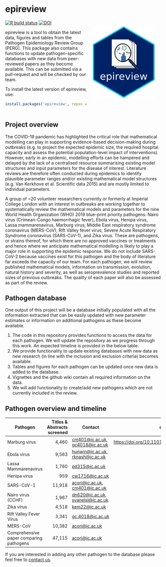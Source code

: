 # epireview

<a href="https://github.com/mrc-ide/epireview"><img src="man/figures/hex-epireview.png" align="right" width="200" style="padding: 20px;"></a>

<!-- badges: start -->
[![R build status](https://github.com/mrc-ide/epireview/workflows/R-CMD-check/badge.svg)](https://github.com/mrc-ide/epireview/actions)
[![DOI](https://zenodo.org/badge/655602716.svg)](https://zenodo.org/badge/latestdoi/655602716)
<!-- badges: end -->

epireview is a tool to obtain the latest data, figures and tables from the Pathogen Epidemiology Review Group (PERG). This package also contains functions to update pathogen-specific databases with new data from peer-reviewed papers as they become available. This can be submitted via a pull-request and will be checked by our team.

To install the latest version of epireview, use:

```r
install.packages('epireview', repos = c('https://mrc-ide.r-universe.dev',
                                        'https://cloud.r-project.org'))
```

## Project overview
The COVID-19 pandemic has highlighted the critical role that mathematical modelling can play in supporting evidence-based decision-making during outbreaks (e.g. to project the expected epidemic size, the required hospital capacity and assess the potential population-level impact of interventions). However, early in an epidemic, modelling efforts can be hampered and delayed by the lack of a centralised resource summarising existing model structures and input parameters for the disease of interest. Literature reviews are therefore often conducted during epidemics to identify plausible parameter ranges and/or existing mathematical model structures (e.g. Van Kerkhove et al. Scientific data 2015) and are mostly limited to individual parameters.

A group of ~20 volunteer researchers currently or formerly at Imperial College London with an interest in outbreaks are working together to systematically review the mathematical models and parameters for the nine World Health Organization (WHO) 2019 blue-print priority pathogens: Nairo virus (Crimean-Congo haemorrhagic fever), Ebola virus, Henipa virus, Lassa mammarenavirus, Marburg virus, Middle East respiratory syndrome coronavirus (MERS-CoV), Rift Valley fever virus, Severe Acute Respiratory Syndrome coronavirus (SARS-CoV-1), and Zika virus. These are pathogens, or strains thereof, for which there are no approved vaccines or treatments and hence where we anticipate mathematical modelling is likely to play a major role in supporting the epidemic response. We do not include SARS-CoV-2 because vaccines exist for this pathogen and the body of literature far exceeds the capacity of our team. For each pathogen, we will review published mathematical models, information on transmission, evolution, natural history and severity, as well as seroprevalence studies and reported sizes of previous outbreaks. The quality of each paper will also be assessed as part of the review. 

## Pathogen database
One output of this project will be a database initially populated with all the information extracted that can be easily updated with new parameter estimates or information on additional pathogens as these become available. 

1. The code in this repository provides functions to access the data for each pathogen. We will update the repository as we progress through this work. An expected timeline is provided in the below table.
2. We provide functionality to update existing databases with new data as new research (in line with the inclusion and exclusion criteria) becomes available.
3. Tables and figures for each pathogen can be updated once new data is added to the database.
4. Vignettes and the github wiki contain all required information on the data.
5. We will add functionality to create/add new pathogens which are not currently included in the review. 

## Pathogen overview and timeline

| Pathogen  | Titles & Abstracts screened | Contact | doi|
| --------- |         -------------------:|      -- | -- |
| Marburg virus | 4,460 | cm401@ic.ac.uk, gc4018@ic.ac.uk | https://doi.org/10.1101/2023.07.10.23292424||
| Ebola virus   | 9,563 | hunwin@ic.ac.uk, rknash@ic.ac.uk||
| Lassa Mammarenavirus  | 1,760 | pd315@ic.ac.uk ||
| Henipa virus  |           959 | cw1716@ic.ac.uk ||
| SARS-CoV-1    |        11,918 | acori@ic.ac.uk, cm401@ic.ac.uk || 
| Nairo virus (CCHF) |     1,967| dn620@ic.ac.uk, svanelsl@ic.ac.uk||
| Zika virus|              4,518| kem22@ic.ac.uk||
| Rift Valley Fever Virus| 3,341| gc.4018@ic.ac.uk||
| MERS-CoV|               10,382| acori@ic.ac.uk||
| Comprehensive paper comparing pathogens |47,115| acori@ic.ac.uk||

If you are interested in adding any other pathogen to the database please feel free to [contact us](cm401@ic.ac.uk).
